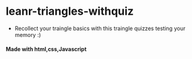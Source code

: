 # leanr-triangles-withquiz
* Recollect your traingle basics with this traingle quizzes testing your memory :)
#### Made with html,css,Javascript 
